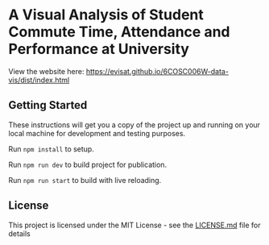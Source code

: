# A Visual Analysis of Student Commute Time, Attendance and Performance at University
View the website here: https://evisat.github.io/6COSC006W-data-vis/dist/index.html

## Getting Started
These instructions will get you a copy of the project up and running on your local machine for development and testing purposes.

Run `npm install` to setup.

Run `npm run dev` to build project for publication.

Run `npm run start` to build with live reloading.

## License
This project is licensed under the MIT License - see the [LICENSE.md](LICENSE.md) file for details
